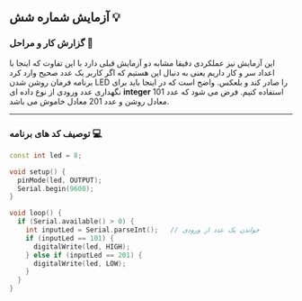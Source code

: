 ## آزمایش شماره شش 💡

### گزارش کار و مراحل 📝

این آزمایش نیز عملکردی دقیقا مشابه دو آزمایش قبلی دارد با این تفاوت که اینجا با اعداد سر و کار داریم یعنی به دنبال این هستیم که اگر کاربر یک عدد صحیح وارد کرد برنامه فرمان روشن شدن LED را صادر کند و بلعکس. واضح است که در اینجا باید برای نگهداری عدد ورودی از نوع داده ای <b>integer</b> استفاده کنیم. فرض می شود که عدد 101 معادل روشن و عدد 201 معادل خاموش می باشد.

---

### توصیف کد های برنامه 💻

```cpp
const int led = 8;

void setup() {
  pinMode(led, OUTPUT);
  Serial.begin(9600);
}

void loop() {
  if (Serial.available() > 0) {
    int inputLed = Serial.parseInt();   // خواندن یک عدد از ورودی
    if (inputLed == 101) {
      digitalWrite(led, HIGH);
    } else if (inputLed == 201) {
      digitalWrite(led, LOW);
    }
  }
}
```
